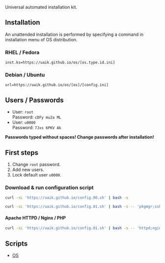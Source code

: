 Universal automated installation kit.

## Installation

An unattended installation is performed by specifying a command in installation menu of OS distribution.

### RHEL / Fedora

```
inst.ks=https://uaik.github.io/os/[os.type.id.ini]
```

### Debian / Ubuntu

```
url=https://uaik.github.io/os/[os]/[config.ini]
```

## Users / Passwords

- User: `root`  
  Password: `cDFy mu2a ML`
- User: `u0000`  
  Password: `7Jxs 6PKV Ak`

**Passwords typed without spaces! Change passwords after installation!**

## First steps

1. Change `root` password.
2. Add new users.
3. Lock default user `u0000`.

### Download & run configuration script

```sh
curl -sL 'https://uaik.github.io/config.00.sh' | bash -s
```

```sh
curl -sL 'https://uaik.github.io/config.01.sh' | bash -s -- 'pkgmgr;ssh;nft;tmux;sysctl;systemd'
```

#### Apache HTTPD / Nginx / PHP

```sh
curl -sL 'https://uaik.github.io/config.01.sh' | bash -s -- 'httpd;nginx;php'
```

## Scripts

- [OS](https://github.com/uaik/uaik.github.io/tree/main/docs/os)
